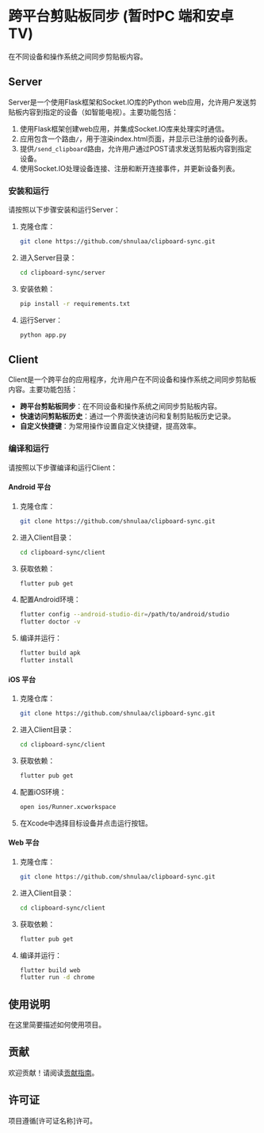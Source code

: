 # 跨平台剪贴板同步 (暂时PC 端和安卓TV)

在不同设备和操作系统之间同步剪贴板内容。

## Server

Server是一个使用Flask框架和Socket.IO库的Python web应用，允许用户发送剪贴板内容到指定的设备（如智能电视）。主要功能包括：

1. 使用Flask框架创建web应用，并集成Socket.IO库来处理实时通信。
2. 应用包含一个路由`/`，用于渲染index.html页面，并显示已注册的设备列表。
3. 提供`/send_clipboard`路由，允许用户通过POST请求发送剪贴板内容到指定设备。
4. 使用Socket.IO处理设备连接、注册和断开连接事件，并更新设备列表。

### 安装和运行

请按照以下步骤安装和运行Server：

1. 克隆仓库：
   ```sh
   git clone https://github.com/shnulaa/clipboard-sync.git
   ```

2. 进入Server目录：
   ```sh
   cd clipboard-sync/server
   ```

3. 安装依赖：
   ```sh
   pip install -r requirements.txt
   ```

4. 运行Server：
   ```sh
   python app.py
   ```

## Client

Client是一个跨平台的应用程序，允许用户在不同设备和操作系统之间同步剪贴板内容。主要功能包括：

- **跨平台剪贴板同步**：在不同设备和操作系统之间同步剪贴板内容。
- **快速访问剪贴板历史**：通过一个界面快速访问和复制剪贴板历史记录。
- **自定义快捷键**：为常用操作设置自定义快捷键，提高效率。

### 编译和运行

请按照以下步骤编译和运行Client：

#### Android 平台

1. 克隆仓库：
   ```sh
   git clone https://github.com/shnulaa/clipboard-sync.git
   ```

2. 进入Client目录：
   ```sh
   cd clipboard-sync/client
   ```

3. 获取依赖：
   ```sh
   flutter pub get
   ```

4. 配置Android环境：
   ```sh
   flutter config --android-studio-dir=/path/to/android/studio
   flutter doctor -v
   ```

5. 编译并运行：
   ```sh
   flutter build apk
   flutter install
   ```

#### iOS 平台

1. 克隆仓库：
   ```sh
   git clone https://github.com/shnulaa/clipboard-sync.git
   ```

2. 进入Client目录：
   ```sh
   cd clipboard-sync/client
   ```

3. 获取依赖：
   ```sh
   flutter pub get
   ```

4. 配置iOS环境：
   ```sh
   open ios/Runner.xcworkspace
   ```

5. 在Xcode中选择目标设备并点击运行按钮。

#### Web 平台

1. 克隆仓库：
   ```sh
   git clone https://github.com/shnulaa/clipboard-sync.git
   ```

2. 进入Client目录：
   ```sh
   cd clipboard-sync/client
   ```

3. 获取依赖：
   ```sh
   flutter pub get
   ```

4. 编译并运行：
   ```sh
   flutter build web
   flutter run -d chrome
   ```

## 使用说明

在这里简要描述如何使用项目。

## 贡献

欢迎贡献！请阅读[贡献指南](https://github.com/yourusername/yourproject/blob/main/CONTRIBUTING.md)。

## 许可证

项目遵循[许可证名称]许可。
